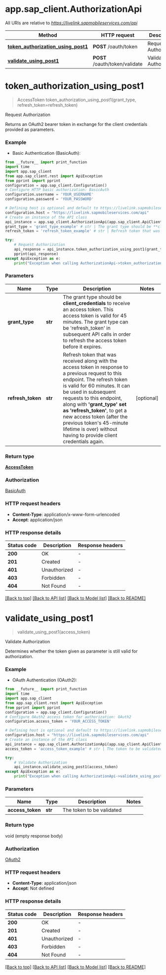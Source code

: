 # app.sap_client.AuthorizationApi

All URIs are relative to *https://livelink.sapmobileservices.com/api*

Method | HTTP request | Description
------------- | ------------- | -------------
[**token_authorization_using_post1**](AuthorizationApi.md#token_authorization_using_post1) | **POST** /oauth/token | Request Authorization
[**validate_using_post1**](AuthorizationApi.md#validate_using_post1) | **POST** /oauth/token/validate | Validate Authorization


# **token_authorization_using_post1**
> AccessToken token_authorization_using_post1(grant_type, refresh_token=refresh_token)

Request Authorization

Returns an OAuth2 bearer token in exchange for the client credentials provided as parameters.

### Example

* Basic Authentication (BasicAuth):
```python
from __future__ import print_function
import time
import app.sap_client
from app.sap_client.rest import ApiException
from pprint import pprint
configuration = app.sap_client.Configuration()
# Configure HTTP basic authorization: BasicAuth
configuration.username = 'YOUR_USERNAME'
configuration.password = 'YOUR_PASSWORD'

# Defining host is optional and default to https://livelink.sapmobileservices.com/api
configuration.host = "https://livelink.sapmobileservices.com/api"
# Create an instance of the API class
api_instance = app.sap_client.AuthorizationApi(app.sap_client.ApiClient(configuration))
grant_type = 'grant_type_example' # str | The grant type should be **client_credentials** to receive an access token. This access token is valid for 45 minutes. The grant type can be 'refresh_token' in subsequent API calls in order to refresh the access token before it expires.
refresh_token = 'refresh_token_example' # str | Refresh token that was received along with the access token in response to a previous request to this endpoint. The refresh token is valid for 60 minutes. It can be used in subsequent requests to this endpoint, along with **'grant_type' set as 'refresh_token'**, to get a new access token (after the previous token's 45-minute lifetime is over) without having to provide client credentials again. (optional)

try:
    # Request Authorization
    api_response = api_instance.token_authorization_using_post1(grant_type, refresh_token=refresh_token)
    pprint(api_response)
except ApiException as e:
    print("Exception when calling AuthorizationApi->token_authorization_using_post1: %s\n" % e)
```

### Parameters

Name | Type | Description  | Notes
------------- | ------------- | ------------- | -------------
 **grant_type** | **str**| The grant type should be **client_credentials** to receive an access token. This access token is valid for 45 minutes. The grant type can be &#39;refresh_token&#39; in subsequent API calls in order to refresh the access token before it expires. | 
 **refresh_token** | **str**| Refresh token that was received along with the access token in response to a previous request to this endpoint. The refresh token is valid for 60 minutes. It can be used in subsequent requests to this endpoint, along with **&#39;grant_type&#39; set as &#39;refresh_token&#39;**, to get a new access token (after the previous token&#39;s 45-minute lifetime is over) without having to provide client credentials again. | [optional] 

### Return type

[**AccessToken**](AccessToken.md)

### Authorization

[BasicAuth](../README.md#BasicAuth)

### HTTP request headers

 - **Content-Type**: application/x-www-form-urlencoded
 - **Accept**: application/json

### HTTP response details
| Status code | Description | Response headers |
|-------------|-------------|------------------|
**200** | OK |  -  |
**201** | Created |  -  |
**401** | Unauthorized |  -  |
**403** | Forbidden |  -  |
**404** | Not Found |  -  |

[[Back to top]](#) [[Back to API list]](../README.md#documentation-for-api-endpoints) [[Back to Model list]](../README.md#documentation-for-models) [[Back to README]](../README.md)

# **validate_using_post1**
> validate_using_post1(access_token)

Validate Authorization

Determines whether the token given as parameter is still valid for authorization.

### Example

* OAuth Authentication (OAuth2):
```python
from __future__ import print_function
import time
import app.sap_client
from app.sap_client.rest import ApiException
from pprint import pprint
configuration = app.sap_client.Configuration()
# Configure OAuth2 access token for authorization: OAuth2
configuration.access_token = 'YOUR_ACCESS_TOKEN'

# Defining host is optional and default to https://livelink.sapmobileservices.com/api
configuration.host = "https://livelink.sapmobileservices.com/api"
# Create an instance of the API class
api_instance = app.sap_client.AuthorizationApi(app.sap_client.ApiClient(configuration))
access_token = 'access_token_example' # str | The token to be validated

try:
    # Validate Authorization
    api_instance.validate_using_post1(access_token)
except ApiException as e:
    print("Exception when calling AuthorizationApi->validate_using_post1: %s\n" % e)
```

### Parameters

Name | Type | Description  | Notes
------------- | ------------- | ------------- | -------------
 **access_token** | **str**| The token to be validated | 

### Return type

void (empty response body)

### Authorization

[OAuth2](../README.md#OAuth2)

### HTTP request headers

 - **Content-Type**: application/json
 - **Accept**: Not defined

### HTTP response details
| Status code | Description | Response headers |
|-------------|-------------|------------------|
**200** | OK |  -  |
**201** | Created |  -  |
**401** | Unauthorized |  -  |
**403** | Forbidden |  -  |
**404** | Not Found |  -  |

[[Back to top]](#) [[Back to API list]](../README.md#documentation-for-api-endpoints) [[Back to Model list]](../README.md#documentation-for-models) [[Back to README]](../README.md)

